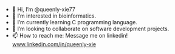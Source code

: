 - 👋 Hi, I’m @queenly-xie77
- 👀 I’m interested in bioinformatics.
- 🌱 I’m currently learning C programming language.
- 💞️ I’m looking to collaborate on software development projects.
- 📫 How to reach me: Message me on linkedin! www.linkedin.com/in/queenly-xie

<!---
queenly-xie77/queenly-xie77 is a ✨ special ✨ repository because its `README.md` (this file) appears on your GitHub profile.
You can click the Preview link to take a look at your changes.
--->
